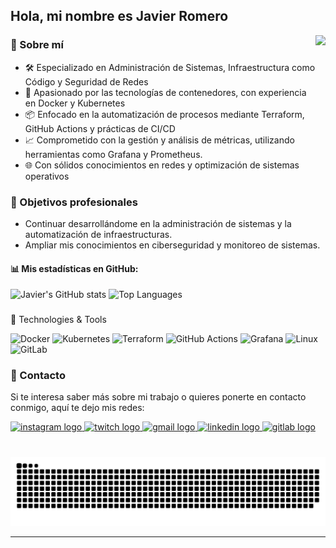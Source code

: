 <h2 align="left">Hola, mi nombre es Javier Romero </h2>

<img align="right" height="150" src="https://i.gifer.com/WiCJ.gif"  />

###  💬 Sobre mí
- 🛠️ Especializado en Administración de Sistemas, Infraestructura como Código y Seguridad de Redes
- 🐳 Apasionado por las tecnologías de contenedores, con experiencia en Docker y Kubernetes
- 📦 Enfocado en la automatización de procesos mediante Terraform, GitHub Actions y prácticas de CI/CD
- 📈 Comprometido con la gestión y análisis de métricas, utilizando herramientas como Grafana y Prometheus.
- 🌐 Con sólidos conocimientos en redes y optimización de sistemas operativos

### 🌱 Objetivos profesionales

- Continuar desarrollándome en la administración de sistemas y la automatización de infraestructuras.
- Ampliar mis conocimientos en ciberseguridad y monitoreo de sistemas.

#### 📊 Mis estadísticas en GitHub:

![Javier's GitHub stats](https://github-readme-stats.vercel.app/api?username=javierromero04&show_icons=true&theme=radical)
![Top Languages](https://github-readme-stats.vercel.app/api/top-langs/?username=javierromero04&layout=compact&theme=radical)

###

🚀 Technologies & Tools
 
 ![Docker](https://img.shields.io/badge/Docker-2496ED?style=flat&logo=docker&logoColor=white)
 ![Kubernetes](https://img.shields.io/badge/Kubernetes-326CE5?style=flat&logo=kubernetes&logoColor=white)
 ![Terraform](https://img.shields.io/badge/Terraform-623CE4?style=flat&logo=terraform&logoColor=white)
 ![GitHub Actions](https://img.shields.io/badge/GitHub%20Actions-2088FF?style=flat&logo=githubactions&logoColor=white)
 ![Grafana](https://img.shields.io/badge/Grafana-F46800?style=flat&logo=grafana&logoColor=white)
 ![Linux](https://img.shields.io/badge/Linux-FCC624?style=flat&logo=linux&logoColor=black)
![GitLab](https://img.shields.io/badge/GitLab-FC6D26?style=flat&logo=gitlab&logoColor=white)

### 📩 Contacto
Si te interesa saber más sobre mi trabajo o quieres ponerte en contacto conmigo, aquí te dejo mis redes:

<div align="left">
  <a href="https://www.instagram.com/javiromero.04/" target="_blank">
    <img src="https://img.shields.io/static/v1?message=Instagram&logo=instagram&label=&color=E4405F&logoColor=white&labelColor=&style=for-the-badge" height="35" alt="instagram logo"  />
  </a>
  <a href="https://www.twitch.tv/jmonkeygg" target="_blank">
    <img src="https://img.shields.io/static/v1?message=Twitch&logo=twitch&label=&color=9146FF&logoColor=white&labelColor=&style=for-the-badge" height="35" alt="twitch logo"  />
  </a>
  <a href="mailto:javiymarina04@gmail.com" target="_blank">
    <img src="https://img.shields.io/static/v1?message=Gmail&logo=gmail&label=&color=D14836&logoColor=white&labelColor=&style=for-the-badge" height="35" alt="gmail logo"  />
  </a>
  <a href="https://www.linkedin.com/in/javier-romero-lancha-352647182/" target="_blank">
    <img src="https://img.shields.io/static/v1?message=LinkedIn&logo=linkedin&label=&color=0077B5&logoColor=white&labelColor=&style=for-the-badge" height="35" alt="linkedin logo"  />
  </a>
   <a href="https://gitlab.com/javierromero04" target="_blank">
    <img src="https://img.shields.io/static/v1?message=GitLab&logo=gitlab&label=&color=FC6D26&logoColor=white&labelColor=&style=for-the-badge" height="35" alt="gitlab logo"  />
  </a>
</div>

###

<br clear="both">

<img src="https://raw.githubusercontent.com/javierromero04/javierromero04/output/snake.svg" alt="Snake animation" />

---
